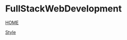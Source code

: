 # FullStackWebDevelopment

[HOME](https://github.com/JiYangE/FullStackWebDevelopment/wiki)

  [Style](https://github.com/JiYangE/FullStackWebDevelopment/wiki/Style)
